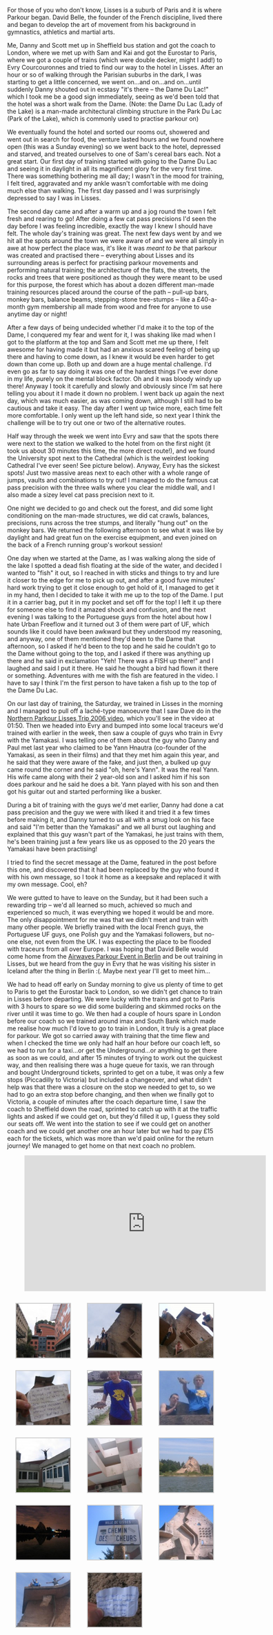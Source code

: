 For those of you who don't know, Lisses is a suburb of Paris and it is where Parkour began. David
Belle, the founder of the French discipline, lived there and began to develop the art of movement
from his background in gymnastics, athletics and martial arts.

Me, Danny and Scott met up in Sheffield bus station and got the coach to London, where we met up
with Sam and Kai and got the Eurostar to Paris, where we got a couple of trains (which were double
decker, might I add!) to Evry Courcouronnes and tried to find our way to the hotel in Lisses. After
an hour or so of walking through the Parisian suburbs in the dark, I was starting to get a little
concerned, we went on...and on...and on...until suddenly Danny shouted out in ecstasy "it's there –
the Dame Du Lac!" which I took me be a good sign immediately, seeing as we'd been told that the
hotel was a short walk from the Dame. (Note: the Dame Du Lac (Lady of the Lake) is a man-made
architectural climbing structure in the Park Du Lac (Park of the Lake), which is commonly used to
practise parkour on)

We eventually found the hotel and sorted our rooms out, showered and went out in search for food,
the venture lasted hours and we found nowhere open (this was a Sunday evening) so we went back to
the hotel, depressed and starved, and treated ourselves to one of Sam's cereal bars each. Not a
great start. Our first day of training started with going to the Dame Du Lac and seeing it in
daylight in all its magnificent glory for the very first time. There was something bothering me all
day; I wasn't in the mood for training, I felt tired, aggravated and my ankle wasn't comfortable
with me doing much else than walking. The first day passed and I was surprisingly depressed to say I
was in Lisses.

The second day came and after a warm up and a jog round the town I felt fresh and rearing to go!
After doing a few cat pass precisions I'd seen the day before I was feeling incredible, exactly the
way I knew I should have felt. The whole day's training was great. The next few days went by and we
hit all the spots around the town we were aware of and we were all simply in awe at how perfect the
place was, it's like it was *meant to be* that parkour was created and practised there – everything
about Lisses and its surrounding areas is perfect for practising parkour movements and performing
natural training; the architecture of the flats, the streets, the rocks and trees that were
positioned as though they were meant to be used for this purpose, the forest which has about a dozen
different man-made training resources placed around the course of the path – pull-up bars, monkey
bars, balance beams, stepping-stone tree-stumps – like a £40-a-month gym membership all made from
wood and free for anyone to use anytime day or night!

After a few days of being undecided whether I'd make it to the top of the Dame, I conquered my fear
and went for it, I was shaking like mad when I got to the platform at the top and Sam and Scott met
me up there, I felt awesome for having made it but had an anxious scared feeling of being up there
and having to come down, as I knew it would be even harder to get down than come up. Both up and
down are a huge mental challenge. I'd even go as far to say doing it was one of the hardest things
I've ever done in my life, purely on the mental block factor. Oh and it was bloody windy up there!
Anyway I took it carefully and slowly and obviously since I'm sat here telling you about it I made
it down no problem. I went back up again the next day, which was much easier, as was coming down,
although I still had to be cautious and take it easy. The day after I went up twice more, each time
felt more comfortable. I only went up the left hand side, so next year I think the challenge will be
to try out one or two of the alternative routes.

Half way through the week we went into Evry and saw that the spots there were next to the station we
walked to the hotel from on the first night (it took us about 30 minutes this time, the more direct
route!), and we found the University spot next to the Cathedral (which is the weirdest looking
Cathedral I've ever seen! See picture below). Anyway, Evry has the sickest spots! Just two massive
areas next to each other with a whole range of jumps, vaults and combinations to try out! I managed
to do the famous cat pass precision with the three walls where you clear the middle wall, and I also
made a sizey level cat pass precision next to it.

One night we decided to go and check out the forest, and did some light conditioning on the man-made
structures, we did cat crawls, balances, precisions, runs across the tree stumps, and literally
"hung out" on the monkey bars. We returned the following afternoon to see what it was like by
daylight and had great fun on the exercise equipment, and even joined on the back of a French
running group's workout session!

One day when we started at the Dame, as I was walking along the side of the lake I spotted a dead
fish floating at the side of the water, and decided I wanted to "fish" it out, so I reached in with
sticks and things to try and lure it closer to the edge for me to pick up out, and after a good fuve
minutes' hard work trying to get it close enough to get hold of it, I managed to get it in my hand,
then I decided to take it with me up to the top of the Dame. I put it in a carrier bag, put it in my
pocket and set off for the top! I left it up there for someone else to find it amazed shock and
confusion, and the next evening I was talking to the Portuguese guys from the hotel about how I hate
Urban Freeflow and it turned out 3 of them were part of UF, which sounds like it could have been
awkward but they understood my reasoning, and anyway, one of them mentioned they'd been to the Dame
that afternoon, so I asked if he'd been to the top and he said he couldn't go to the Dame without
going to the top, and I asked if there was anything up there and he said in exclamation "Yeh! There
was a FISH up there!" and I laughed and said I put it there. He said he thought a bird had flown it
there or something. Adventures with me with the fish are featured in the video. I have to say I
think I'm the first person to have taken a fish up to the top of the Dame Du Lac.

On our last day of training, the Saturday, we trained in Lisses in the morning and I managed to pull
off a laché-type manoeuvre that I saw Dave do in the [Northern Parkour Lisses Trip 2006
video](http://uk.youtube.com/watch?v=ujTU2JpuBIY), which you'll see in the video at 01:50. Then we
headed into Evry and bumped into some local traceurs we'd trained with earlier in the week, then saw
a couple of guys who train in Evry with the Yamakasi. I was telling one of them about the guy who
Danny and Paul met last year who claimed to be Yann Hnautra (co-founder of the Yamakasi, as seen in
their films) and that they met him again this year, and he said that they were aware of the fake,
and just then, a bulked up guy came round the corner and he said "oh, here's Yann". It was the real
Yann. His wife came along with their 2 year-old son and I asked him if his son does parkour and he
said he does a bit. Yann played with his son and then got his guitar out and started performing like
a busker.

During a bit of training with the guys we'd met earlier, Danny had done a cat pass precision and the
guy we were with liked it and tried it a few times before making it, and Danny turned to us all with
a smug look on his face and said "I'm better than the Yamakasi" and we all burst out laughing and
explained that this guy wasn't part of the Yamakasi, he just trains with them, he's been training
just a few years like us as opposed to the 20 years the Yamakasi have been practising!

I tried to find the secret message at the Dame, featured in the post before this one, and discovered
that it had been replaced by the guy who found it with his own message, so I took it home as a
keepsake and replaced it with my own message. Cool, eh?

We were gutted to have to leave on the Sunday, but it had been such a rewarding trip – we'd all
learned so much, achieved so much and experienced so much, it was everything we hoped it would be
and more. The only disappointment for me was that we didn't meet and train with many other people.
We briefly trained with the local French guys, the Portuguese UF guys, one Polish guy and the
Yamakasi followers, but no-one else, not even from the UK. I was expecting the place to be flooded
with traceurs from all over Europe. I was hoping that David Belle would come home from the [Airwaves
Parkour Event in Berlin](http://saiyangarden.blogspot.com/2007/08/airwaves-parkour-night.html) and
be out training in Lisses, but we heard from the guy in Evry that he was visiting his sister in
Iceland after the thing in Berlin :(. Maybe next year I'll get to meet him...

We had to head off early on Sunday morning to give us plenty of time to get to Paris to get the
Eurostar back to London, so we didn't get chance to train in Lisses before departing. We were lucky
with the trains and got to Paris with 3 hours to spare so we did some buildering and skimmed rocks
on the river until it was time to go. We then had a couple of hours spare in London before our coach
so we trained around imax and South Bank which made me realise how much I'd love to go to train in
London, it truly is a great place for parkour. We got so carried away with training that the time
flew and when I checked the time we only had half an hour before our coach left, so we had to run
for a taxi...or get the Underground...or anything to get there as soon as we could, and after 15
minutes of trying to work out the quickest way, and then realising there was a huge queue for taxis,
we ran through and bought Underground tickets, sprinted to get on a tube, it was only a few stops
(Piccadilly to Victoria) but included a changeover, and what didn't help was that there was a
closure on the stop we needed to get to, so we had to go an extra stop before changing, and then
when we finally got to Victoria, a couple of minutes after the coach departure time, I saw the coach
to Sheffield down the road, sprinted to catch up with it at the traffic lights and asked if we could
get on, but they'd filled it up, I guess they sold our seats off. We went into the station to see if
we could get on another coach and we could get another one an hour later but we had to pay £15 each
for the tickets, which was more than we'd paid online for the return journey! We managed to get home
on that next coach no problem.

<figure class="wp-block-image">
<iframe width="560" height="315" src="https://www.youtube.com/embed/8nThFKp55zk?si=ZW5ycBHpus71yDLX" title="YouTube video player" frameborder="0" allow="accelerometer; autoplay; clipboard-write; encrypted-media; gyroscope; picture-in-picture; web-share" referrerpolicy="strict-origin-when-cross-origin" allowfullscreen></iframe>
</figure>

<p>
<style type="text/css">
			#gallery-46 {
				margin: auto;
			}
			#gallery-46 .gallery-item {
				float: left;
				margin-top: 10px;
				text-align: center;
				width: 33%;
			}
			#gallery-46 img {
				border: 2px solid #cfcfcf;
			}
			#gallery-46 .gallery-caption {
				margin-left: 0;
			}
			/* see gallery_shortcode() in wp-includes/media.php */
		</style>
<div class="gallery galleryid-954 gallery-columns-3 gallery-size-thumbnail" id="gallery-46"><dl class="gallery-item">
<dt class="gallery-icon portrait">
<img alt="" class="attachment-thumbnail size-thumbnail" decoding="async" height="125" loading="lazy" src="images/evry-150x150.jpg" width="125"/>
</dt></dl><dl class="gallery-item">
<dt class="gallery-icon landscape">
<img alt="" class="attachment-thumbnail size-thumbnail" decoding="async" height="125" loading="lazy" src="images/lisses1-150x150.jpg" width="125"/>
</dt></dl><dl class="gallery-item">
<dt class="gallery-icon landscape">
<img alt="" class="attachment-thumbnail size-thumbnail" decoding="async" height="125" loading="lazy" src="images/lisses2-150x150.jpg" width="125"/>
</dt></dl><br style="clear: both"/><dl class="gallery-item">
<dt class="gallery-icon landscape">
<img alt="" class="attachment-thumbnail size-thumbnail" decoding="async" height="125" loading="lazy" src="images/lisses3-150x150.jpg" width="125"/>
</dt></dl><dl class="gallery-item">
<dt class="gallery-icon portrait">
<img alt="" class="attachment-thumbnail size-thumbnail" decoding="async" height="125" loading="lazy" src="images/lisses4-150x150.jpg" width="125"/>
</dt></dl><dl class="gallery-item">
<dt class="gallery-icon landscape">
<img alt="" class="attachment-thumbnail size-thumbnail" decoding="async" height="125" loading="lazy" src="images/lisses5-150x150.jpg" width="125"/>
</dt></dl><br style="clear: both"/><dl class="gallery-item">
<dt class="gallery-icon landscape">
<img alt="" class="attachment-thumbnail size-thumbnail" decoding="async" height="125" loading="lazy" src="images/lisses6-150x150.jpg" width="125"/>
</dt></dl><dl class="gallery-item">
<dt class="gallery-icon portrait">
<img alt="" class="attachment-thumbnail size-thumbnail" decoding="async" height="125" loading="lazy" src="images/lisses7-150x150.jpg" width="125"/>
</dt></dl><dl class="gallery-item">
<dt class="gallery-icon landscape">
<img alt="" class="attachment-thumbnail size-thumbnail" decoding="async" height="125" loading="lazy" src="images/lisses8-150x150.jpg" width="125"/>
</dt></dl><br style="clear: both"/><dl class="gallery-item">
<dt class="gallery-icon landscape">
<img alt="" class="attachment-thumbnail size-thumbnail" decoding="async" height="125" loading="lazy" src="images/lisses9-150x150.jpg" width="125"/>
</dt></dl><dl class="gallery-item">
<dt class="gallery-icon landscape">
<img alt="" class="attachment-thumbnail size-thumbnail" decoding="async" height="125" loading="lazy" src="images/lisses10-150x150.jpg" width="125"/>
</dt></dl><dl class="gallery-item">
<dt class="gallery-icon portrait">
<img alt="" class="attachment-thumbnail size-thumbnail" decoding="async" height="125" loading="lazy" sizes="auto, (max-width: 125px) 100vw, 125px" src="images/lisses11-125x125.jpg" width="125"/>
</dt></dl><br style="clear: both"/><dl class="gallery-item">
<dt class="gallery-icon landscape">
<img alt="" class="attachment-thumbnail size-thumbnail" decoding="async" height="125" loading="lazy" src="images/lisses12-150x150.jpg" width="125"/>
</dt></dl><dl class="gallery-item">
<dt class="gallery-icon landscape">
<img alt="" class="attachment-thumbnail size-thumbnail" decoding="async" height="125" loading="lazy" sizes="auto, (max-width: 125px) 100vw, 125px" src="images/lisses14-125x125.jpg" width="125"/>
</dt></dl>
<br style="clear: both"/>
</div>
</p>
